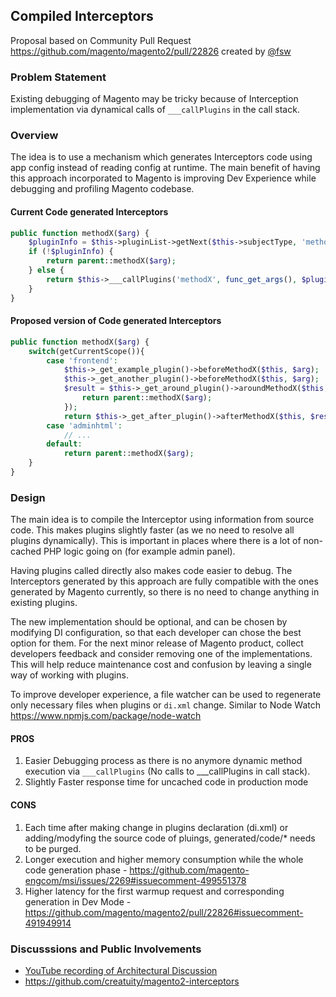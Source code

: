 ## Compiled Interceptors

Proposal based on Community Pull Request https://github.com/magento/magento2/pull/22826 created by [@fsw](https://github.com/fsw)

### Problem Statement

Existing debugging of Magento may be tricky because of Interception implementation via dynamical calls of `___callPlugins` in the call stack.

### Overview

The idea is to use a mechanism which generates Interceptors code using app config instead of reading config at runtime.
The main benefit of having this approach incorporated to Magento is improving Dev Experience while debugging and profiling Magento codebase.

#### Current Code generated Interceptors

```php
public function methodX($arg) {
    $pluginInfo = $this->pluginList->getNext($this->subjectType, 'methodX');
    if (!$pluginInfo) {
        return parent::methodX($arg);
    } else {
        return $this->___callPlugins('methodX', func_get_args(), $pluginInfo);
    }
}
```

#### Proposed version of Code generated Interceptors 

```php
public function methodX($arg) {
    switch(getCurrentScope()){
        case 'frontend':
            $this->_get_example_plugin()->beforeMethodX($this, $arg);
            $this->_get_another_plugin()->beforeMethodX($this, $arg);
            $result = $this->_get_around_plugin()->aroundMethodX($this, function($arg){
                return parent::methodX($arg);
            });
            return $this->_get_after_plugin()->afterMethodX($this, $result);
        case 'adminhtml':
            // ...
        default:
            return parent::methodX($arg);
    }
}
```

### Design

The main idea is to compile the Interceptor using information from source code. 
This makes plugins slightly faster (as we no need to resolve all plugins dynamically). 
This is important in places where there is a lot of non-cached PHP logic going on (for example admin panel).

Having plugins called directly also makes code easier to debug. The Interceptors generated by this approach are fully compatible with the ones generated by Magento 
currently, so there is no need to change anything in existing plugins.

The new implementation should be optional, and can be chosen by modifying DI configuration, so that each developer can chose the best option for them.
For the next minor release of Magento product, collect developers feedback and consider removing one of the implementations.
This will help reduce maintenance cost and confusion by leaving a single way of working with plugins. 

To improve developer experience, a file watcher can be used to regenerate only necessary files when plugins or `di.xml` change. Similar to Node Watch https://www.npmjs.com/package/node-watch


#### PROS

1. Easier Debugging process as there is no anymore dynamic method execution via `___callPlugins` (No  calls to ___callPlugins in call stack).
2. Slightly Faster response time for uncached code in production mode 

#### CONS 

1. Each time after making change in plugins declaration (di.xml) or adding/modyfing the source code of pluings, generated/code/* needs to be purged. 
2. Longer execution and higher memory consumption while the whole code generation phase - https://github.com/magento-engcom/msi/issues/2269#issuecomment-499551378
3. Higher latency for the first warmup request and corresponding generation in Dev Mode - https://github.com/magento/magento2/pull/22826#issuecomment-491949914


### Discusssions and Public Involvements

- [YouTube recording of Architectural Discussion](https://www.youtube.com/watch?v=no2jVn_mixk&list=PLDvMskiz68Q3ZVyRsc59IjEqX85LaO8mr&index=16)
- https://github.com/creatuity/magento2-interceptors

